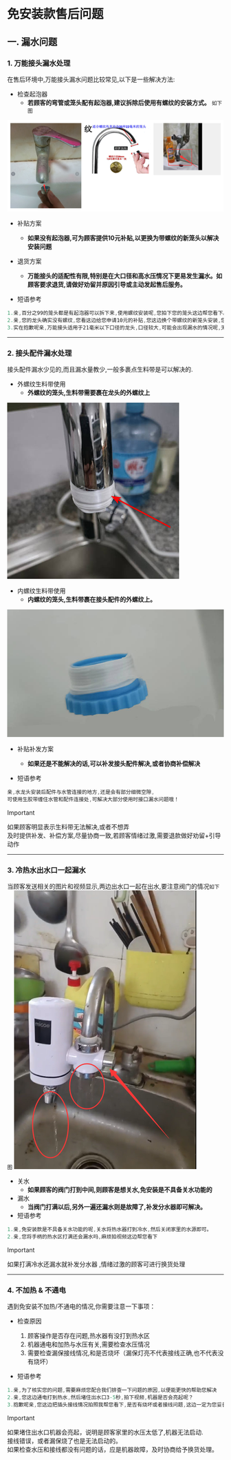 # 免安装款售后问题

## 一. 漏水问题

### 1. 万能接头漏水处理
在售后环境中,万能接头漏水问题<sapn class="marker-text-highlight">比较常见</sapn>,以下是一些解决方法:
* 检查起泡器
    * **若顾客的弯管或笼头配有起泡器,建议拆除后使用有螺纹的安装方式。** `如下图`
<img src="./img/起泡器示意图.jpg" />

* 补贴方案
    * **如果没有起泡器,可为顾客提供10元补贴,以更换为带螺纹的新笼头以解决安装问题**

* 退货方案
    * **万能接头的适配性有限,特别是在大口径和高水压情况下更易发生漏水。如顾客要求退货,请做好劝留并原因引导或主动发起售后服务。**

* 短语参考
```c#
1.亲,百分之99的笼头都是有起泡器可以拆下来,使用螺纹安装呢,您拍下您的笼头这边帮您看下。
2.亲,您的龙头确实没有螺纹,您看这边给您申请10元的补贴,您这边换个带螺纹的新笼头安装,您看可以吗？
3.实在抱歉呢亲,万能接头适用于21毫米以下口径的龙头,口径较大,可能会出现漏水的情况呢,无法适配安装呢
```
***

### 2. 接头配件漏水处理
接头配件漏水少见的,而且漏水量教少,一般多裹点生料带是可以解决的.
* 外螺纹生料带使用
    * **外螺纹的笼头,生料带需要裹在龙头的外螺纹上**
<img src="./img/生料带外.jpg" />

* 内螺纹生料带使用
    * **内螺纹的笼头,生料带裹在接头配件的外螺纹上。**
<img src="./img/生料带内.jpg" />

* 补贴补发方案
    * **如果还是不能解决的话,可以补发接头配件解决,或者协商补偿解决**

*  短语参考
```c#
亲,水龙头安装后配件与水管连接的地方,还是会有部分细微空隙,
可使用生胶带缠住水管和配件连接处,可解决大部分使用时接口漏水问题哦！
```

> [!IMPORTANT]
> 如果顾客明显表示生料带无法解决,或者不想弄 <br>
> 及时提供补发、补偿方案,尽量协商一致,若顾客情绪过激,需要退款做好劝留+引导动作
***
### 3. 冷热水出水口一起漏水
当顾客发送相关的图片和视频显示,两边出水口一起在出水,要注意阀门的情况`如下图`
<img src="./img/关水.jpg" />

* 关水
    * **如果顾客的阀门打到中间,则顾客是想关水,免安装是不具备关水功能的**
* 漏水
    * **当阀门打满以后,另外一遍还漏水则是故障了,补发分水器即可解决。**
*  短语参考

```c#
1.亲,免安装款是不具备关水功能的呢,关水将热水器打到冷水,然后关闭家里的水源即可。
2.亲,您将手柄的热水区打满还会漏水吗,麻烦拍视频这边帮您看下
```

> [!IMPORTANT]
> 如果打满冷水还漏水就补发分水器 ,情绪过激的顾客可进行换货处理<br>
***
### 4. 不加热 & 不通电
遇到免安装不加热/不通电的情况,你需要注意一下事项：

* 检查原因
    1. 顾客操作是否存在问题,热水器有没打到热水区
    2. 机器通电和加热与水压有关,需要检查水压情况
    3. 需要检查漏保接线情况,和是否烧坏（漏保灯亮不代表接线正确,也不代表没有烧坏）

* 短语参考

```c#
1.亲,为了核实您的问题,需要麻烦您配合我们排查一下问题的原因,以便能更快的帮助您解决
2.亲,您这边通电打到热水,然后堵住出水口3-5秒,拍下视频,机器是否会亮起呢？
3.抱歉呢亲,您这边把插头接线情况拍照我帮您看下,是否有烧坏或者接线问题,这边一定为您妥善处理,请您放心.
```

> [!IMPORTANT]
> 如果堵住出水口机器会亮起，说明是顾客家里的水压太低了,机器无法启动.<br>
> 接线错误，或者漏保烧了也是无法启动的。<br>
> 如果检查水压和接线都没有问题的话，应是机器故障，及时协商给予换货处理。